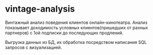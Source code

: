 # vintage-analysis
Винтажный анализ поведения клиентов онлайн-кинотеатра. 
Анализ показывает доходимость условных клиентов(пришедших от рахных партнеров) с 1ой подписки до последующих продлений.

Выгрузка данных из БД, их обработка посредством написания SQL запросов с визуализацией.

